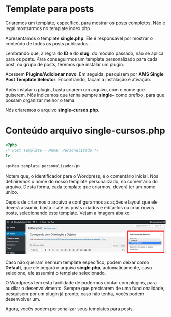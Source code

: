 # Template para posts

Criaremos um template, específico, para mostrar os posts completos. Não é legal mostrarmos no template index.php.

Apresentamos o template **single.php**. Ele é responsável por mostrar o conteúdo de todos os posts publicados.

Lembrando que, a regra do **ID** e do **slug**, do módulo passado, não se aplica para os posts. Para conseguirmos um template personalizado para cada post, ou grupo de posts, teremos que instalar um plugin.

 Acessem **Plugins/Adicionar novo**. Em seguida, pesquisem por **AMS Single Post Template Selector**. Encontrando, façam a instalação e ativação.

Após instalar o plugin, basta criarem um arquivo, com o nome que quiserem. Nós indicamos que tenha sempre **single-** como prefixo, para que possam organizar melhor o tema.

Nós criaremos o arquivo **single-cursos.php**.

# Conteúdo arquivo single-cursos.php

```php
<?php
/* Post Template - Name: Personalizado */
?>

<p>Meu template personalizado</p>
```

Notem que, o identificador para o Wordpress, é o comentário inicial. Nós definiremos o nome do nosso template personalizado, no comentário do arquivo. Desta forma, cada template que criarmos, deverá ter um nome único.

Depois de criarmos o arquivo e configurarmos as ações e layout que ele deverá assumir, basta ir até os posts criados e editá-los ou criar novos posts, selecionando este template. Vejam a imagem abaixo:

![wp_single_template](./images/wp_single_template.png "wp_single_template")

Caso não queiram nenhum template específico, podem deixar como **Default**, que ele pegará o arquivo **single.php**, automaticamente, caso selecione, ele assumirá o template selecionado.

O Wordpress tem esta facilidade de podermos contar com plugins, para auxiliar o desenvolvimento. Sempre que precisarem de uma funcionalidade, pesquisem por um plugin já pronto, caso não tenha, vocês podem desenvolver um.

Agora, vocês podem personalizar seus templates para posts.
